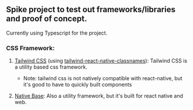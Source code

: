 ## Spike project to test out frameworks/libraries and proof of concept.

Currently using Typescript for the project.

### CSS Framework: 
1. [Tailwind CSS](https://tailwindcss.com/docs) (using [tailwind-react-native-classnames](https://github.com/jaredh159/tailwind-react-native-classnames)): Tailwind CSS is a utility based css framework. 
    - Note: tailwind css is not natively compatible with react-native, but it's good to have to quickly built components

2. [Native Base](https://nativebase.io/): Also a utility framework, but it's built for react native and web. 
